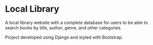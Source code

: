 # Local Library

A local library website with a complete database for users to be able to 
search books by title, author, genre, and other categories.

Project developed using Django and styled with Bootstrap.
